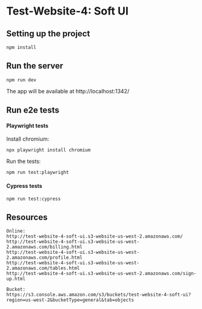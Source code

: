 # Test-Website-4: Soft UI
## Setting up the project
```
npm install
```

## Run the server
```
npm run dev
```
The app will be available at http://localhost:1342/
## Run e2e tests
#### Playwright tests
Install chromium:
```
npx playwright install chromium
```
Run the tests:
```
npm run test:playwright
```

#### Cypress tests
```
npm run test:cypress
```

## Resources
```
Online:
http://test-website-4-soft-ui.s3-website-us-west-2.amazonaws.com/
http://test-website-4-soft-ui.s3-website-us-west-2.amazonaws.com/billing.html
http://test-website-4-soft-ui.s3-website-us-west-2.amazonaws.com/profile.html
http://test-website-4-soft-ui.s3-website-us-west-2.amazonaws.com/tables.html
http://test-website-4-soft-ui.s3-website-us-west-2.amazonaws.com/sign-up.html

```

```
Bucket:
https://s3.console.aws.amazon.com/s3/buckets/test-website-4-soft-ui?region=us-west-2&bucketType=general&tab=objects
```

